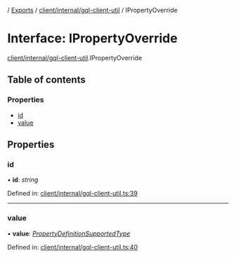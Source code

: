 [](../README.md) / [Exports](../modules.md) / [client/internal/gql-client-util](../modules/client_internal_gql_client_util.md) / IPropertyOverride

# Interface: IPropertyOverride

[client/internal/gql-client-util](../modules/client_internal_gql_client_util.md).IPropertyOverride

## Table of contents

### Properties

- [id](client_internal_gql_client_util.ipropertyoverride.md#id)
- [value](client_internal_gql_client_util.ipropertyoverride.md#value)

## Properties

### id

• **id**: *string*

Defined in: [client/internal/gql-client-util.ts:39](https://github.com/onzag/itemize/blob/0e9b128c/client/internal/gql-client-util.ts#L39)

___

### value

• **value**: [*PropertyDefinitionSupportedType*](../modules/base_root_module_itemdefinition_propertydefinition_types.md#propertydefinitionsupportedtype)

Defined in: [client/internal/gql-client-util.ts:40](https://github.com/onzag/itemize/blob/0e9b128c/client/internal/gql-client-util.ts#L40)

